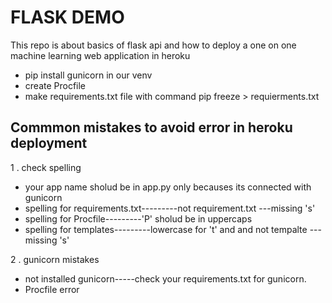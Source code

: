 # FLASK DEMO

This repo is about basics of flask api and how to deploy a one on one machine learning web application in heroku

- pip install gunicorn in our venv
- create Procfile
- make requirements.txt file with command pip freeze > requierments.txt


## Commmon mistakes  to avoid error in heroku deployment
1 . check spelling
   - your app name sholud be in app.py only becauses its connected with gunicorn
   - spelling for requirements.txt---------not requirement.txt ---missing 's'
   - spelling for Procfile---------'P' sholud be in uppercaps
   - spelling for templates---------lowercase for 't' and and not tempalte ---missing 's'

2 . gunicorn mistakes
   - not installed gunicorn-----check your requirements.txt for gunicorn.
   - Procfile error
